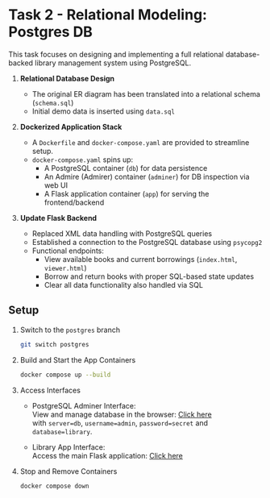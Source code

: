 # Task 2 - Relational Modeling: Postgres DB

This task focuses on designing and implementing a full relational database-backed library management system using PostgreSQL.

1. **Relational Database Design** 
    - The original ER diagram has been translated into a relational schema (`schema.sql`)
    - Initial demo data is inserted using `data.sql` <!-- to showcase application functionality -->

2. **Dockerized Application Stack**
    - A `Dockerfile` and `docker-compose.yaml` are provided to streamline setup.
    - `docker-compose.yaml` spins up:
        - A PostgreSQL container (`db`) for data persistence
        - An Admire (Admirer) container (`adminer`) for DB inspection via web UI
        - A Flask application container (`app`) for serving the frontend/backend

3. **Update Flask Backend**
    - Replaced XML data handling with PostgreSQL queries
    - Established a connection to the PostgreSQL database using `psycopg2`
    - Functional endpoints:
        - View available books and current borrowings (`index.html`, `viewer.html`)
        - Borrow and return books with proper SQL-based state updates
        - Clear all data functionality also handled via SQL


## Setup
1. Switch to the `postgres` branch
    ```bash
    git switch postgres
    ```

2. Build and Start the App Containers
    ```bash
    docker compose up --build
    ```

3. Access Interfaces
    - PostgreSQL Adminer Interface:  
        View and manage database in the browser: [Click here](http://127.0.0.1:8080/?pgsql=library)  
        with `server=db`, `username=admin`, `password=secret` and `database=library`.

    - Library App Interface:  
        Access the main Flask application: [Click here](http://127.0.0.1:5001)

4. Stop and Remove Containers
    ```bash
    docker compose down
    ```